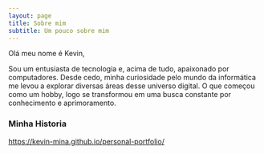 ```yaml
---
layout: page
title: Sobre mim
subtitle: Um pouco sobre mim
---
```


Olá meu nome é Kevin,

Sou um entusiasta de tecnologia e, acima de tudo, apaixonado por computadores. Desde cedo, minha curiosidade pelo mundo da informática me levou a explorar diversas áreas desse universo digital. O que começou como um hobby, logo se transformou em uma busca constante por conhecimento e aprimoramento.

### Minha Historia

https://kevin-mina.github.io/personal-portfolio/
